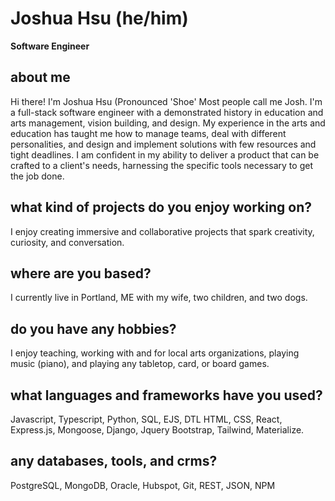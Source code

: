# Joshua Hsu (he/him) 
<b> Software Engineer </b>

## about me 
Hi there! I'm Joshua Hsu (Pronounced 'Shoe' Most people call me Josh. I'm a full-stack software engineer with a demonstrated history in education and arts management, vision building, and design. My experience in the arts and education has taught me how to manage teams, deal with different personalities, and design and implement solutions with few resources and tight deadlines. I am confident in my ability to deliver a product that can be crafted to a client's needs, harnessing the specific tools necessary to get the job done.  

##  what kind of projects do you enjoy working on?
I enjoy creating immersive and collaborative projects that spark creativity, curiosity, and conversation.

##  where are you based?
I currently live in Portland, ME with my wife, two children, and two dogs.

##   do you have any hobbies? 
I enjoy teaching, working with and for local arts organizations, playing music (piano), and playing any tabletop, card, or board games.  

##  what languages and frameworks have you used?
Javascript, Typescript, Python, SQL, EJS, DTL HTML, CSS, React, Express.js, Mongoose, Django, Jquery
Bootstrap, Tailwind, Materialize. 

##  any databases, tools, and crms?
PostgreSQL, MongoDB, Oracle, Hubspot, Git, REST, JSON, NPM
